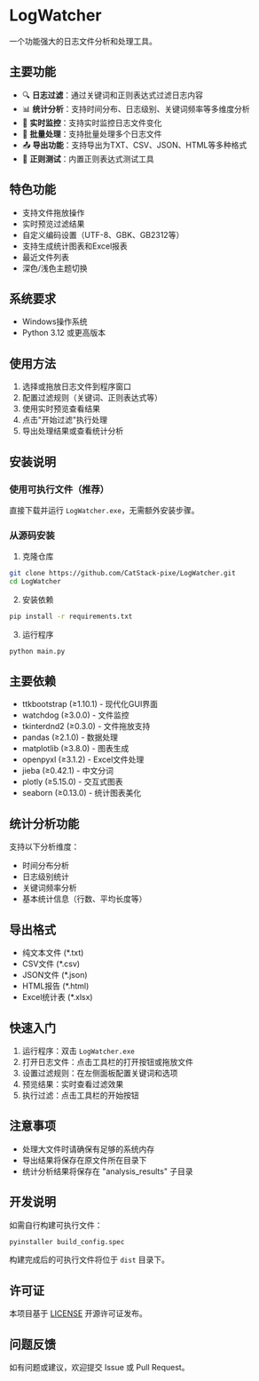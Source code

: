 # LogWatcher

一个功能强大的日志文件分析和处理工具。

## 主要功能

- 🔍 **日志过滤**：通过关键词和正则表达式过滤日志内容
- 📊 **统计分析**：支持时间分布、日志级别、关键词频率等多维度分析
- 📡 **实时监控**：支持实时监控日志文件变化
- 🔄 **批量处理**：支持批量处理多个日志文件
- 📤 **导出功能**：支持导出为TXT、CSV、JSON、HTML等多种格式
- 🎯 **正则测试**：内置正则表达式测试工具

## 特色功能

- 支持文件拖放操作
- 实时预览过滤结果
- 自定义编码设置（UTF-8、GBK、GB2312等）
- 支持生成统计图表和Excel报表
- 最近文件列表
- 深色/浅色主题切换

## 系统要求

- Windows操作系统
- Python 3.12 或更高版本

## 使用方法

1. 选择或拖放日志文件到程序窗口
2. 配置过滤规则（关键词、正则表达式等）
3. 使用实时预览查看结果
4. 点击"开始过滤"执行处理
5. 导出处理结果或查看统计分析

## 安装说明

### 使用可执行文件（推荐）

直接下载并运行 `LogWatcher.exe`，无需额外安装步骤。

### 从源码安装

1. 克隆仓库
```bash
git clone https://github.com/CatStack-pixe/LogWatcher.git
cd LogWatcher
```

2. 安装依赖
```bash
pip install -r requirements.txt
```

3. 运行程序
```bash
python main.py
```

## 主要依赖

- ttkbootstrap (≥1.10.1) - 现代化GUI界面
- watchdog (≥3.0.0) - 文件监控
- tkinterdnd2 (≥0.3.0) - 文件拖放支持
- pandas (≥2.1.0) - 数据处理
- matplotlib (≥3.8.0) - 图表生成
- openpyxl (≥3.1.2) - Excel文件处理
- jieba (≥0.42.1) - 中文分词
- plotly (≥5.15.0) - 交互式图表
- seaborn (≥0.13.0) - 统计图表美化

## 统计分析功能

支持以下分析维度：
- 时间分布分析
- 日志级别统计
- 关键词频率分析
- 基本统计信息（行数、平均长度等）

## 导出格式

- 纯文本文件 (*.txt)
- CSV文件 (*.csv)
- JSON文件 (*.json)
- HTML报告 (*.html)
- Excel统计表 (*.xlsx)

## 快速入门

1. 运行程序：双击 `LogWatcher.exe`
2. 打开日志文件：点击工具栏的打开按钮或拖放文件
3. 设置过滤规则：在左侧面板配置关键词和选项
4. 预览结果：实时查看过滤效果
5. 执行过滤：点击工具栏的开始按钮

## 注意事项

- 处理大文件时请确保有足够的系统内存
- 导出结果将保存在原文件所在目录下
- 统计分析结果将保存在 "analysis_results" 子目录

## 开发说明

如需自行构建可执行文件：

```bash
pyinstaller build_config.spec
```

构建完成后的可执行文件将位于 `dist` 目录下。

## 许可证

本项目基于 [LICENSE](LICENSE) 开源许可证发布。

## 问题反馈

如有问题或建议，欢迎提交 Issue 或 Pull Request。